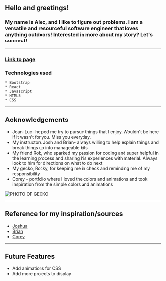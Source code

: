 ## Hello and greetings!

### My name is Alec, and I like to figure out problems. I am a versatile and resourceful software engineer that loves anything outdoors! Interested in more about my story? Let's connect!
---
### [Link to page](https://main--scintillating-starburst-67bbaa.netlify.app/)

### Technologies used
    * Bootstrap
    * React
    * Javascript
    * HTML5
    * CSS
---
## Acknowledgements
* Jean-Luc- helped me try to pursue things that I enjoy. Wouldn't be here if it wasn't for you. Miss you everyday.
* My instructors Josh and Brian- always willing to help explain things and break things up into manageable bits
* My friend Rob, who sparked my passion for coding and super helpful in the learning process and sharing his experiences with material. Always look to him for directions on what to do next
* My gecko, Rocky, for keeping me in check and reminding me of my responsibility 
* Corey - portfolio where I loved the colors and animations and took inspiration from the simple colors and animations
<img src="public/images/IMG_2398.PNG" alt="PHOTO OF GECKO" />

---

## Reference for my inspiration/sources 
* [Joshua](https://github.com/maker-jws)
* [Brian](https://github.com/krabecb)
* [Corey](https://coreyloftus.com/)

---

## Future Features
* Add animations for CSS
* Add more projects to display
